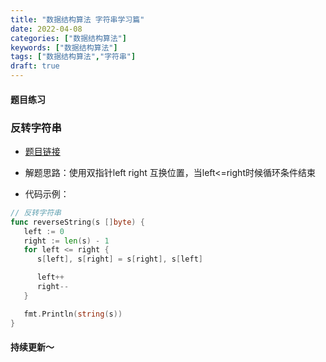 ```yaml
---
title: "数据结构算法 字符串学习篇"
date: 2022-04-08
categories: ["数据结构算法"]
keywords: ["数据结构算法"]
tags: ["数据结构算法","字符串"]
draft: true
---
```


#### 题目练习

### 反转字符串

- [题目链接](https://leetcode.cn/problems/reverse-string/submissions/)

- 解题思路：使用双指针left right  互换位置，当left<=right时候循环条件结束

- 代码示例：

```Go
// 反转字符串
func reverseString(s []byte) {
   left := 0
   right := len(s) - 1
   for left <= right {
      s[left], s[right] = s[right], s[left]

      left++
      right--
   }

   fmt.Println(string(s))
}
```

#### 持续更新～
